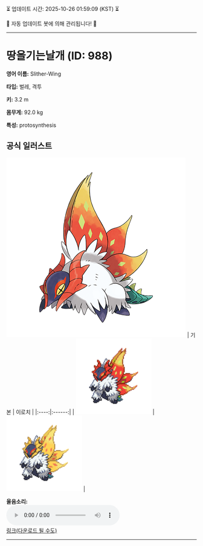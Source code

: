 
⏳ 업데이트 시간: 2025-10-26 01:59:09 (KST) ⏳

🤖 자동 업데이트 봇에 의해 관리됩니다! 🤖

---

# 땅을기는날개 (ID: 988)
**영어 이름:** Slither-Wing

**타입:** 벌레, 격투

**키:** 3.2 m

**몸무게:** 92.0 kg

**특성:** protosynthesis

## 공식 일러스트
![](https://raw.githubusercontent.com/PokeAPI/sprites/master/sprites/pokemon/other/official-artwork/988.png)
| 기본 | 이로치 |
|:----:|:------:|
| <img src="https://raw.githubusercontent.com/PokeAPI/sprites/master/sprites/pokemon/988.png" width="200"> | <img src="https://raw.githubusercontent.com/PokeAPI/sprites/master/sprites/pokemon/shiny/988.png" width="200"> |

**울음소리:**<br><audio controls src="https://raw.githubusercontent.com/PokeAPI/cries/main/cries/pokemon/latest/988.ogg"></audio><br> [링크(다운로드 될 수도)](https://raw.githubusercontent.com/PokeAPI/cries/main/cries/pokemon/latest/988.ogg)


---
